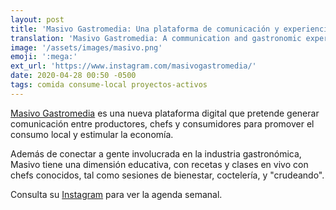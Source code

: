 ```yaml
---
layout: post
title: 'Masivo Gastromedia: Una plataforma de comunicación y experiencias gastronómicas'
translation: 'Masivo Gastromedia: A communication and gastronomic experiences platform'
image: '/assets/images/masivo.png'
emoji: ':mega:'
ext_url: 'https://www.instagram.com/masivogastromedia/'
date: 2020-04-28 00:50 -0500
tags: comida consume-local proyectos-activos
---
```


[Masivo Gastromedia]({{page.ext_url}}) es una nueva plataforma digital que pretende generar comunicación entre productores, chefs y consumidores para promover el consumo local y estimular la economía.

Además de conectar a gente involucrada en la industria gastronómica, Masivo tiene una dimensión educativa, con recetas y clases en vivo con chefs conocidos, tal como sesiones de bienestar, coctelería, y "crudeando".

Consulta su [Instagram]({{page.ext_url}}) para ver la agenda semanal.
